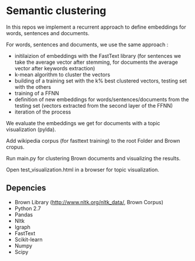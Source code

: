 # Semantic clustering

In this repos we implement a recurrent approach to define embeddings for words, sentences and documents. 

For words, sentences and documents, we use the same approach : 
- initilaizion of embeddings with the FastText library (for sentences we take the average vector after stemming, for documents the average vector after keywords extraction)
- k-mean algorithm to cluster the vectors 
- building of a training set with the k% best clustered vectors, testing set with the others
- training of a FFNN 
- definition of new embeddings for words/sentences/documents from the testing set (vectors extracted from the second layer of the FFNN)
- iteration of the process

We evaluate the embeddings we get for documents with a topic visualization (pylda).



Add wikipedia corpus (for fasttext training) to the root Folder and Brown cropus. 

Run main.py for clustering Brown documents and visualizing the results.

Open test_visualization.html in a browser for topic visualization.

## Depencies
- Brown Library (http://www.nltk.org/nltk_data/, Brown Corpus)
- Python 2.7
- Pandas
- Nltk
- Igraph
- FastText 
- Scikit-learn
- Numpy
- Scipy
